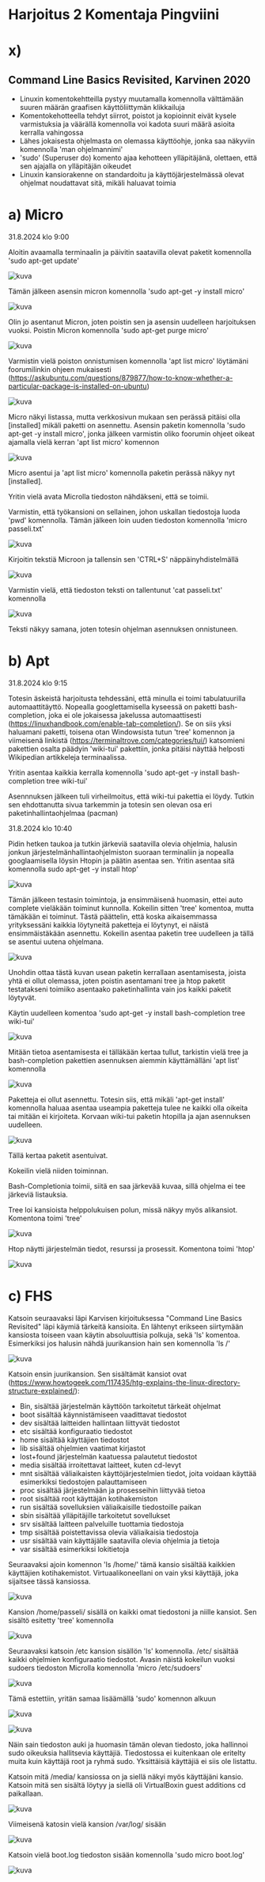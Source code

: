 # Harjoitus 2 Komentaja Pingviini

# x) 

## Command Line Basics Revisited, Karvinen 2020

- Linuxin komentokehtteilla pystyy muutamalla komennolla välttämään suuren määrän graafisen käyttöliittymän klikkailuja
- Komentokehotteella tehdyt siirrot, poistot ja kopioinnit eivät kysele varmistuksia ja väärällä komennolla voi kadota suuri määrä asioita kerralla vahingossa
- Lähes jokaisesta ohjelmasta on olemassa käyttöohje, jonka saa näkyviin komennolla 'man ohjelmannimi'
- 'sudo' (Superuser do) komento ajaa kehotteen ylläpitäjänä, olettaen, että sen ajajalla on ylläpitäjän oikeudet
- Linuxin kansiorakenne on standardoitu ja käyttöjärjestelmässä olevat ohjelmat noudattavat sitä, mikäli haluavat toimia


# a) Micro
31.8.2024 klo 9:00

Aloitin avaamalla terminaalin ja päivitin saatavilla olevat paketit komennolla 'sudo apt-get update'

![kuva](https://github.com/user-attachments/assets/bdf4afe7-8ff2-4cef-afa7-56b64a38bf96)

Tämän jälkeen asensin micron komennolla 'sudo apt-get -y install micro'

![kuva](https://github.com/user-attachments/assets/c08ed21b-e8c5-4272-aaa9-670838f5e6e4)

Olin jo asentanut Micron, joten poistin sen ja asensin uudelleen harjoituksen vuoksi. Poistin Micron komennolla 'sudo apt-get purge micro'

![kuva](https://github.com/user-attachments/assets/666de6b9-bf4c-4a0f-a213-f78ba5d3d958)

Varmistin vielä poiston onnistumisen komennolla 'apt list micro' löytämäni foorumilinkin ohjeen mukaisesti (https://askubuntu.com/questions/879877/how-to-know-whether-a-particular-package-is-installed-on-ubuntu)

![kuva](https://github.com/user-attachments/assets/b1f703f0-91ac-4bd5-b2db-def80600203d)

Micro näkyi listassa, mutta verkkosivun mukaan sen perässä pitäisi olla [installed] mikäli paketti on asennettu.
Asensin paketin komennolla 'sudo apt-get -y install micro', jonka jälkeen varmistin oliko foorumin ohjeet oikeat ajamalla vielä kerran 'apt list micro' komennon

![kuva](https://github.com/user-attachments/assets/08e5fb06-0697-4905-913f-4163820d9131)

Micro asentui ja 'apt list micro' komennolla paketin perässä näkyy nyt [installed].

Yritin vielä avata Microlla tiedoston nähdäkseni, että se toimii.

Varmistin, että työkansioni on sellainen, johon uskallan tiedostoja luoda 'pwd' komennolla. Tämän jälkeen loin uuden tiedoston komennolla 'micro passeli.txt'

![kuva](https://github.com/user-attachments/assets/a70a6b6b-9560-4a9e-b839-5670fb5afeb2)

Kirjoitin tekstiä Microon ja tallensin sen 'CTRL+S' näppäinyhdistelmällä

![kuva](https://github.com/user-attachments/assets/1f950094-f666-42ec-82ee-f0dfebee2165)

Varmistin vielä, että tiedoston teksti on tallentunut 'cat passeli.txt' komennolla

![kuva](https://github.com/user-attachments/assets/b9e4614c-ea3c-4b11-8b42-3279edda2538)

Teksti näkyy samana, joten totesin ohjelman asennuksen onnistuneen. 


# b) Apt

31.8.2024 klo 9:15

Totesin äskeistä harjoitusta tehdessäni, että minulla ei toimi tabulatuurilla automaattitäyttö. Nopealla googlettamisella kyseessä on paketti bash-completion, joka ei ole jokaisessa jakelussa automaattisesti (https://linuxhandbook.com/enable-tab-completion/). Se on siis yksi haluamani paketti, toisena otan Windowsista tutun 'tree' komennon ja viimeisenä linkistä (https://terminaltrove.com/categories/tui/) katsomieni pakettien osalta päädyin 'wiki-tui' pakettiin, jonka pitäisi näyttää helposti Wikipedian artikkeleja terminaalissa.

Yritin asentaa kaikkia kerralla komennolla 'sudo apt-get -y install bash-completion tree wiki-tui'

Asennnuksen jälkeen tuli virheilmoitus, että wiki-tui pakettia ei löydy. Tutkin sen ehdottanutta sivua tarkemmin ja totesin sen olevan osa eri paketinhallintaohjelmaa (pacman)

31.8.2024 klo 10:40

Pidin hetken taukoa ja tutkin järkeviä saatavilla olevia ohjelmia, halusin jonkun järjestelmänhallintaohjelmiston suoraan terminaliin ja nopealla googlaamisella löysin Htopin ja päätin asentaa sen. Yritin asentaa sitä komennolla sudo apt-get -y install htop'

![kuva](https://github.com/user-attachments/assets/a6616c7d-7931-4b12-b588-a26766f6b78b)

Tämän jälkeen testasin toimintoja, ja ensimmäisenä huomasin, ettei auto complete vieläkään toiminut kunnolla.
Kokeilin sitten 'tree' komentoa, mutta tämäkään ei toiminut. Tästä päättelin, että koska aikaisemmassa yrityksessäni kaikkia löytyneitä paketteja ei löytynyt, ei näistä ensimmäistäkään asennettu.
Kokeilin asentaa paketin tree uudelleen ja tällä se asentui uutena ohjelmana.

![kuva](https://github.com/user-attachments/assets/20d6ea73-8b39-491b-8e51-d612f9e1c328)


Unohdin ottaa tästä kuvan usean paketin kerrallaan asentamisesta, joista yhtä ei ollut olemassa, joten poistin asentamani tree ja htop paketit testatakseni toimiiko asentaako paketinhallinta vain jos kaikki paketit löytyvät.

Käytin uudelleen komentoa 'sudo apt-get -y install bash-completion tree wiki-tui'

![kuva](https://github.com/user-attachments/assets/ca122946-a4fb-441c-8051-edb1a7d4bf9d)

Mitään tietoa asentamisesta ei tälläkään kertaa tullut, tarkistin vielä tree ja bash-completion pakettien asennuksen aiemmin käyttämälläni 'apt list' komennolla

![kuva](https://github.com/user-attachments/assets/596f5f54-4478-4ffe-8602-f2aaaa471a9c)

Paketteja ei ollut asennettu. Totesin siis, että mikäli 'apt-get install' komennolla haluaa asentaa useampia paketteja tulee ne kaikki olla oikeita tai mitään ei kirjoiteta. Korvaan wiki-tui paketin htopilla ja ajan asennuksen uudelleen.

![kuva](https://github.com/user-attachments/assets/a3c27684-54a1-420d-9ace-c9dbbd19c2ea)

Tällä kertaa paketit asentuivat.

Kokeilin vielä niiden toiminnan.

Bash-Completionia toimii, siitä en saa järkevää kuvaa, sillä ohjelma ei tee järkeviä listauksia.

Tree loi kansioista helppolukuisen polun, missä näkyy myös alikansiot. Komentona toimi 'tree'

![kuva](https://github.com/user-attachments/assets/abd66a42-ba20-43f3-989e-f0b1c8d09d6d)

Htop näytti järjestelmän tiedot, resurssi ja prosessit. Komentona toimi 'htop'

![kuva](https://github.com/user-attachments/assets/6048a632-6a68-4713-9c4e-5cc588852a52)


# c) FHS

Katsoin seuraavaksi läpi Karvisen kirjoituksessa "Command Line Basics Revisited" läpi käymiä tärkeitä kansioita.
En lähtenyt erikseen siirtymään kansiosta toiseen vaan käytin absoluuttisia polkuja, sekä 'ls' komentoa. Esimerkiksi jos halusin nähdä juurikansion hain sen komennolla 'ls /'

![kuva](https://github.com/user-attachments/assets/0c247a45-06f0-470a-9a51-dcf690e92565)

Katsoin ensin juurikansion. Sen sisältämät kansiot ovat (https://www.howtogeek.com/117435/htg-explains-the-linux-directory-structure-explained/):

- Bin, sisältää järjestelmän käyttöön tarkoitetut tärkeät ohjelmat
- boot sisältää käynnistämiseen vaadittavat tiedostot
- dev sisältää laitteiden hallintaan liittyvät tiedostot
- etc sisältää konfiguraatio tiedostot
- home sisältää käyttäjien tiedostot
- lib sisältää ohjelmien vaatimat kirjastot
- lost+found järjestelmän kaatuessa palautetut tiedostot
- media sisältää irroitettavat laitteet, kuten cd-levyt
- mnt sisältää väliaikaisten käyttöjärjestelmien tiedot, joita voidaan käyttää esimerkiksi tiedostojen palauttamiseen
- proc sisältää järjestelmään ja prosesseihin liittyvää tietoa
- root sisältää root käyttäjän kotihakemiston
- run sisältää sovelluksien väliaikaisille tiedostoille paikan
- sbin sisältää ylläpitäjille tarkoitetut sovellukset
- srv sisältää laitteen palveluille tuottamia tiedostoja
- tmp sisältää poistettavissa olevia väliaikaisia tiedostoja
- usr sisältää vain käyttäjälle saatavilla olevia ohjelmia ja tietoja
- var sisältää esimerkiksi lokitietoja

Seuraavaksi ajoin komennon 'ls /home/' tämä kansio sisältää kaikkien käyttäjien kotihakemistot. Virtuaalikoneellani on vain yksi käyttäjä, joka sijaitsee tässä kansiossa.

![kuva](https://github.com/user-attachments/assets/8f891c71-ef06-488b-a897-6a761623e687)

Kansion /home/passeli/ sisällä on kaikki omat tiedostoni ja niille kansiot. Sen sisältö esitetty 'tree' komennolla

![kuva](https://github.com/user-attachments/assets/4374524c-96e3-4c43-8bd8-0ef4d08886df)

Seuraavaksi katsoin /etc kansion sisällön 'ls' komennolla. /etc/ sisältää kaikki ohjelmien konfiguraatio tiedostot. Avasin näistä kokeilun vuoksi sudoers tiedoston Microlla komennolla 'micro /etc/sudoers' 

![kuva](https://github.com/user-attachments/assets/59101b4a-bf40-47b3-91ec-42ff6220e97c)


Tämä estettiin, yritän samaa lisäämällä 'sudo' komennon alkuun

![kuva](https://github.com/user-attachments/assets/2e363178-fb7c-413a-bab8-95bd6ae8a088)


![kuva](https://github.com/user-attachments/assets/c525edc8-aa05-4d05-9d9c-d5ef9f373100)

Näin sain tiedoston auki ja huomasin tämän olevan tiedosto, joka hallinnoi sudo oikeuksia hallitsevia käyttäjiä. Tiedostossa ei kuitenkaan ole eritelty muita kuin käyttäjä root ja ryhmä sudo.
Yksittäisiä käyttäjiä ei siis ole listattu.


Katsoin mitä /media/ kansiossa on ja siellä näkyi myös käyttäjäni kansio. Katsoin mitä sen sisältä löytyy ja siellä oli VirtualBoxin guest additions cd paikallaan.

![kuva](https://github.com/user-attachments/assets/755289fd-54e9-45bd-9de1-156a14e80045)

Viimeisenä katosin vielä kansion /var/log/ sisään

![kuva](https://github.com/user-attachments/assets/515e40b2-0df3-4a42-84a5-64768ae55ee0)

Katsoin vielä boot.log tiedoston sisään komennolla 'sudo micro boot.log'

![kuva](https://github.com/user-attachments/assets/eef06de2-1d89-4389-b8b2-95ce73bc2c26)






























